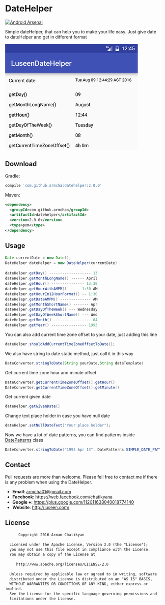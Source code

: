# DateHelper
[![Android Arsenal](https://img.shields.io/badge/Android%20Arsenal-DateHelper-green.svg?style=true)](https://android-arsenal.com/details/1/4041)

Simple dateHelper, that can help you to make your life easy.
Just give date to dateHelper and get in different format

![](screen_new.png)

Download
--------

Gradle:
```groovy
compile 'com.github.armcha:datehelper:2.0.0'
```
Maven:
```xml
<dependency>
  <groupId>com.github.armcha</groupId>
  <artifactId>datehelper</artifactId>
  <version>2.0.0</version>
  <type>pom</type>
</dependency>
```

Usage
--------

```java
Date currentDate = new Date();
DateHelper dateHelper = new DateHelper(currentDate)

dateHelper.getDay() ------------------- 13
dateHelper.getMonthLongName() ------ April
dateHelper.getHour() --------------- 13:30
dateHelper.getHourWithAMPM() ----- 1:30 AM
dateHelper.getHourIn12HourFormat() -- 1:30
dateHelepr.getDateAMPM() -------------- AM
dateHelepr.getMonthShortName() ------- Apr
dateHelper.getDayOfTheWeek() --- Wednesday
dateHelper.getDayOfWeekShortName() --- Wed
dateHelper.getMonth() ----------------- 04
dateHelper.getYear() ---------------- 1993
```

You can also add current time zone offset to your date, just adding this line 
```java
dateHelper.shouldAddCurrentTimeZoneOffsetToDate();
```

We also have string to date static method, just call it in this way
```java
DateConverter.stringToDate(String yourDate,String dateTemplate)
```

Get current time zone hour and minute offset
```java
DateConverter.getCurrentTimeZoneOffset().getHour()
DateConverter.getCurrentTimeZoneOffset().getMinute()
```

Get current given date
```java
dateHelper.getGivenDate()
```

Change text place holder in case you have null date
```java
dateHelper.setNullDateText("Your place holder");
```
[1]: https://github.com/armcha/DateHelper/blob/master/datelibrary/src/main/java/com/luseen/datelibrary/DatePatterns.java
Now we have a lot of date patterns, you can find patterns inside [DatePatterns][1]  class 
```java
DateConverter.stringToDate("1993 Apr 13", DatePatterns.SIMPLE_DATE_PATTERN_WITH_DAY.toString())
```

## Contact 

Pull requests are more than welcome.
Please fell free to contact me if there is any problem when using the DateHelper.

- **Email**: armcha01@gmail.com
- **Facebook**: https://web.facebook.com/chatikyana
- **Google +**: https://plus.google.com/112011638040018774140
- **Website**: http://luseen.com/

License
--------


          Copyright 2016 Arman Chatikyan

      Licensed under the Apache License, Version 2.0 (the "License");
      you may not use this file except in compliance with the License.
      You may obtain a copy of the License at

         http://www.apache.org/licenses/LICENSE-2.0

      Unless required by applicable law or agreed to in writing, software
      distributed under the License is distributed on an "AS IS" BASIS,
      WITHOUT WARRANTIES OR CONDITIONS OF ANY KIND, either express or implied.
      See the License for the specific language governing permissions and
      limitations under the License.
    

